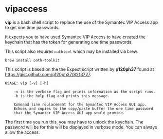 # vipaccess

**vip** is a bash shell script to replace the use of the Symantec VIP Access app to get one time passwords.

It expects you to have used Symantec VIP Access to have created the keychain that has the token for generating one time passwords.

This script also requires `oathtool` which may be installed via brew:

    brew install oath-toolkit

This script is based on the the Expect script written by **p120ph37** found at https://gist.github.com/p120ph37/8213727.

    USAGE: vip [-v] [-h]

        -v is the verbose flag and prints information as the script runs.
        -h is the help flag and prints this message.

        Command line replacement for the Symantec VIP Access GUI app.
        Echoes and copies to the copy/paste buffer the one time password
        that the Symantec VIP Access GUI app would provide.

The first time you run this, you may have to unlock the keychain. The password will be for this will be displayed in verbose mode. You can always allow the access.
